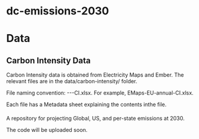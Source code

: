 # dc-emissions-2030


# Data

## Carbon Intensity Data

Carbon Intensity data is obtained from Electricity Maps and Ember. The relevant files are in the data/carbon-intensity/ folder.

File naming convention: <source>-<region>-<granularity>-CI.xlsx. For example, EMaps-EU-annual-CI.xlsx.

Each file has a Metadata sheet explaining the contents inthe file.


####

A repository for projecting Global, US, and per-state emissions at 2030.

The code will be uploaded soon.


